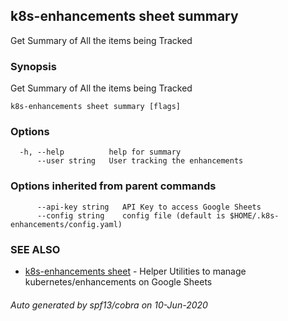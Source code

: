 ## k8s-enhancements sheet summary

Get Summary of All the items being Tracked

### Synopsis

Get Summary of All the items being Tracked

```
k8s-enhancements sheet summary [flags]
```

### Options

```
  -h, --help          help for summary
      --user string   User tracking the enhancements
```

### Options inherited from parent commands

```
      --api-key string   API Key to access Google Sheets
      --config string    config file (default is $HOME/.k8s-enhancements/config.yaml)
```

### SEE ALSO

* [k8s-enhancements sheet](k8s-enhancements_sheet.md)	 - Helper Utilities to manage kubernetes/enhancements on Google Sheets

###### Auto generated by spf13/cobra on 10-Jun-2020
